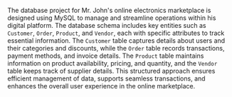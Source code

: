 The database project for Mr. John's online electronics marketplace is designed using MySQL to manage and streamline operations within his digital platform. 
The database schema includes key entities such as `Customer`, `Order`, `Product`, and `Vendor`, each with specific attributes to track essential information. 
The `Customer` table captures details about users and their categories and discounts, while the `Order` table records transactions, payment methods, and invoice details. 
The `Product` table maintains information on product availability, pricing, and quantity, and the `Vendor` table keeps track of supplier details. 
This structured approach ensures efficient management of data, supports seamless transactions, and enhances the overall user experience in the online marketplace.
